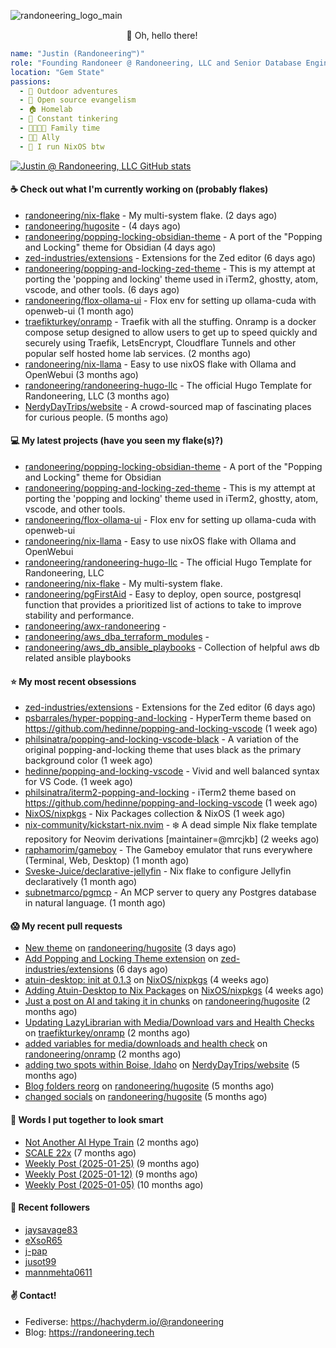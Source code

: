 ![randoneering_logo_main](https://github.com/user-attachments/assets/6b9c7958-17b5-4df4-8959-ffaaf2af9e44)

<div align="center">
🦇 Oh, hello there! <img src="https://media.hachyderm.io/custom_emojis/images/000/048/515/static/a76b693d09368634.png" height="15px" width="15px"> </img>

</div>

<div align="left">

```yaml
name: "Justin (Randoneering™)"
role: "Founding Randoneer @ Randoneering, LLC and Senior Database Engineer @ RxBenefits, Inc"
location: "Gem State"
passions:
  - 🌲 Outdoor adventures
  - 🐧 Open source evangelism
  - 🏠 Homelab
  - 🔧 Constant tinkering
  - 👨‍👩‍👧‍👦 Family time
  - 🏳️‍🌈 Ally
  - 👹 I run NixOS btw
```

</div>

[![Justin @ Randoneering, LLC GitHub stats](https://github-readme-stats.vercel.app/api?username=randoneering&show_icons=true&theme=tokyonight)](https://github.com/anuraghazra/github-readme-stats)

#### ☕ Check out what I'm currently working on (probably flakes)

- [randoneering/nix-flake](https://github.com/randoneering/nix-flake) - My multi-system flake.  (2 days ago)
- [randoneering/hugosite](https://github.com/randoneering/hugosite) -  (4 days ago)
- [randoneering/popping-locking-obsidian-theme](https://github.com/randoneering/popping-locking-obsidian-theme) - A port of the &#34;Popping and Locking&#34; theme for Obsidian (4 days ago)
- [zed-industries/extensions](https://github.com/zed-industries/extensions) - Extensions for the Zed editor (6 days ago)
- [randoneering/popping-and-locking-zed-theme](https://github.com/randoneering/popping-and-locking-zed-theme) - This is my attempt at porting the &#39;popping and locking&#39; theme used in iTerm2, ghostty, atom, vscode, and other tools. (6 days ago)
- [randoneering/flox-ollama-ui](https://github.com/randoneering/flox-ollama-ui) - Flox env for setting up ollama-cuda with openweb-ui (1 month ago)
- [traefikturkey/onramp](https://github.com/traefikturkey/onramp) - Traefik with all the stuffing. Onramp is a docker compose setup designed to allow users to get up to speed quickly and securely using Traefik, LetsEncrypt, Cloudflare Tunnels and other popular self hosted home lab services. (2 months ago)
- [randoneering/nix-llama](https://github.com/randoneering/nix-llama) - Easy to use nixOS flake with Ollama and OpenWebui (3 months ago)
- [randoneering/randoneering-hugo-llc](https://github.com/randoneering/randoneering-hugo-llc) - The official Hugo Template for Randoneering, LLC (3 months ago)
- [NerdyDayTrips/website](https://github.com/NerdyDayTrips/website) - A crowd-sourced map of fascinating places for curious people. (5 months ago)

#### 💻 My latest projects (have you seen my flake(s)?)

- [randoneering/popping-locking-obsidian-theme](https://github.com/randoneering/popping-locking-obsidian-theme) - A port of the &#34;Popping and Locking&#34; theme for Obsidian
- [randoneering/popping-and-locking-zed-theme](https://github.com/randoneering/popping-and-locking-zed-theme) - This is my attempt at porting the &#39;popping and locking&#39; theme used in iTerm2, ghostty, atom, vscode, and other tools.
- [randoneering/flox-ollama-ui](https://github.com/randoneering/flox-ollama-ui) - Flox env for setting up ollama-cuda with openweb-ui
- [randoneering/nix-llama](https://github.com/randoneering/nix-llama) - Easy to use nixOS flake with Ollama and OpenWebui
- [randoneering/randoneering-hugo-llc](https://github.com/randoneering/randoneering-hugo-llc) - The official Hugo Template for Randoneering, LLC
- [randoneering/nix-flake](https://github.com/randoneering/nix-flake) - My multi-system flake. 
- [randoneering/pgFirstAid](https://github.com/randoneering/pgFirstAid) - Easy to deploy, open source, postgresql function that provides a prioritized list of actions to take to improve stability and performance. 
- [randoneering/awx-randoneering](https://github.com/randoneering/awx-randoneering) - 
- [randoneering/aws_dba_terraform_modules](https://github.com/randoneering/aws_dba_terraform_modules) - 
- [randoneering/aws_db_ansible_playbooks](https://github.com/randoneering/aws_db_ansible_playbooks) - Collection of helpful aws db related ansible playbooks

#### ⭐ My most recent obsessions

- [zed-industries/extensions](https://github.com/zed-industries/extensions) - Extensions for the Zed editor (6 days ago)
- [psbarrales/hyper-popping-and-locking](https://github.com/psbarrales/hyper-popping-and-locking) - HyperTerm theme based on https://github.com/hedinne/popping-and-locking-vscode (1 week ago)
- [philsinatra/popping-and-locking-vscode-black](https://github.com/philsinatra/popping-and-locking-vscode-black) - A variation of the original popping-and-locking theme that uses black as the primary background color (1 week ago)
- [hedinne/popping-and-locking-vscode](https://github.com/hedinne/popping-and-locking-vscode) - Vivid and well balanced syntax for VS Code. (1 week ago)
- [philsinatra/iterm2-popping-and-locking](https://github.com/philsinatra/iterm2-popping-and-locking) - iTerm2 theme based on https://github.com/hedinne/popping-and-locking-vscode (1 week ago)
- [NixOS/nixpkgs](https://github.com/NixOS/nixpkgs) - Nix Packages collection &amp; NixOS (1 week ago)
- [nix-community/kickstart-nix.nvim](https://github.com/nix-community/kickstart-nix.nvim) - ❄️ A dead simple Nix flake template repository for Neovim derivations [maintainer=@mrcjkb] (2 weeks ago)
- [raphamorim/gameboy](https://github.com/raphamorim/gameboy) - The Gameboy emulator that runs everywhere (Terminal, Web, Desktop) (1 month ago)
- [Sveske-Juice/declarative-jellyfin](https://github.com/Sveske-Juice/declarative-jellyfin) - Nix flake to configure Jellyfin declaratively (1 month ago)
- [subnetmarco/pgmcp](https://github.com/subnetmarco/pgmcp) - An MCP server to query any Postgres database in natural language. (1 month ago)

#### 😱 My recent pull requests

- [New theme](https://github.com/randoneering/hugosite/pull/5) on [randoneering/hugosite](https://github.com/randoneering/hugosite) (3 days ago)
- [Add Popping and Locking Theme extension](https://github.com/zed-industries/extensions/pull/3668) on [zed-industries/extensions](https://github.com/zed-industries/extensions) (6 days ago)
- [atuin-desktop: init at 0.1.3](https://github.com/NixOS/nixpkgs/pull/448422) on [NixOS/nixpkgs](https://github.com/NixOS/nixpkgs) (4 weeks ago)
- [Adding Atuin-Desktop to Nix Packages](https://github.com/NixOS/nixpkgs/pull/448104) on [NixOS/nixpkgs](https://github.com/NixOS/nixpkgs) (4 weeks ago)
- [Just a post on AI and taking it in chunks](https://github.com/randoneering/hugosite/pull/4) on [randoneering/hugosite](https://github.com/randoneering/hugosite) (2 months ago)
- [Updating LazyLibrarian with Media/Download vars and Health Checks](https://github.com/traefikturkey/onramp/pull/42) on [traefikturkey/onramp](https://github.com/traefikturkey/onramp) (2 months ago)
- [added variables for media/downloads and health check](https://github.com/randoneering/onramp/pull/2) on [randoneering/onramp](https://github.com/randoneering/onramp) (2 months ago)
- [adding two spots within Boise, Idaho](https://github.com/NerdyDayTrips/website/pull/312) on [NerdyDayTrips/website](https://github.com/NerdyDayTrips/website) (5 months ago)
- [Blog folders reorg](https://github.com/randoneering/hugosite/pull/3) on [randoneering/hugosite](https://github.com/randoneering/hugosite) (5 months ago)
- [changed socials](https://github.com/randoneering/hugosite/pull/2) on [randoneering/hugosite](https://github.com/randoneering/hugosite) (5 months ago)

#### 📰 Words I put together to look smart

- [Not Another AI Hype Train](/blog/random/aihypetrain/) (2 months ago)
- [SCALE 22x](/blog/foss/scale22x/) (7 months ago)
- [Weekly Post (2025-01-25)](/blog/weekly/jan212025/) (9 months ago)
- [Weekly Post (2025-01-12)](/blog/weekly/jan122025/) (9 months ago)
- [Weekly Post (2025-01-05)](/blog/weekly/jan052025/) (10 months ago)

#### 💜 Recent followers

- [jaysavage83](https://github.com/jaysavage83)
- [eXsoR65](https://github.com/eXsoR65)
- [j-pap](https://github.com/j-pap)
- [jusot99](https://github.com/jusot99)
- [mannmehta0611](https://github.com/mannmehta0611)

#### ✌️ Contact!

- Fediverse: https://hachyderm.io/@randoneering
- Blog: https://randoneering.tech
